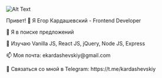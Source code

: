 ![Alt Text](https://i.imgur.com/Uh6tIr0.gif)

<p>Привет! 👋 Я Егор Кардaшeвский - Frontend Developer</p>
<p>🔭 Я в поиске предложений </p>
<p>🧗‍ Изучаю Vanilla JS, React JS, jQuery, Node JS, Express</p>
<p>📫 Моя почта: ekardashevskiy@gmail.com</p>
<p>👋 Связаться со мной в Telegram: <url>https://t.me/kardashevskiy</url></p>

